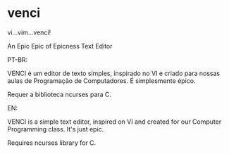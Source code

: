 venci
=====

vi...vim...venci!

An Epic Epic of Epicness Text Editor

PT-BR:

VENCI é um editor de texto simples, inspirado no VI e criado para nossas aulas de Programação de Computadores.
É simplesmente épico.

Requer a biblioteca ncurses para C.


EN:

VENCI is a simple text editor, inspired on VI and created for our Computer Programming class.
It's just epic.

Requires ncurses library for C.